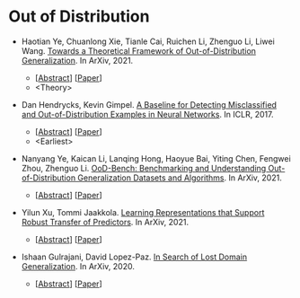 # Out of Distribution

- Haotian Ye, Chuanlong Xie, Tianle Cai, Ruichen Li, Zhenguo Li, Liwei Wang. [Towards a Theoretical Framework of Out-of-Distribution Generalization](https://arxiv.org/abs/2106.04496v1). In ArXiv, 2021.

  - [[Abstract](https://arxiv.org/abs/2106.04496v1)] [[Paper](https://arxiv.org/pdf/2106.04496v1.pdf)]
  - \<Theory\>
  
- Dan Hendrycks, Kevin Gimpel. [A Baseline for Detecting Misclassified and Out-of-Distribution Examples in Neural Networks](https://arxiv.org/abs/1610.02136). In ICLR, 2017.

  - [[Abstract](https://arxiv.org/abs/1610.02136)] [[Paper](https://arxiv.org/pdf/1610.02136.pdf)]
  - \<Earliest\>
  
- Nanyang Ye, Kaican Li, Lanqing Hong, Haoyue Bai, Yiting Chen, Fengwei Zhou, Zhenguo Li. [OoD-Bench: Benchmarking and Understanding Out-of-Distribution Generalization Datasets and Algorithms](https://arxiv.org/abs/2106.03721v1). In ArXiv, 2021.
  - [[Abstract](https://arxiv.org/abs/2106.03721v1)] [[Paper](https://arxiv.org/pdf/2106.03721v1.pdf)]
  
- Yilun Xu, Tommi Jaakkola. [Learning Representations that Support Robust Transfer of Predictors](https://arxiv.org/abs/2110.09940). In ArXiv, 2021.
  - [[Abstract](https://arxiv.org/abs/2110.09940)] [[Paper](https://arxiv.org/pdf/2110.09940.pdf)]
  
- Ishaan Gulrajani, David Lopez-Paz. [In Search of Lost Domain Generalization](https://arxiv.org/abs/2007.01434). In ArXiv, 2020.

  - [[Abstract](https://arxiv.org/abs/2007.01434)] [[Paper](https://arxiv.org/pdf/2007.01434.pdf)]
  
  
